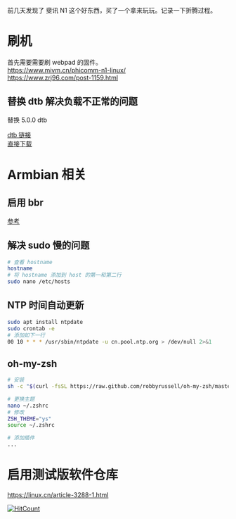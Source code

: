 前几天发现了 斐讯 N1 这个好东西，买了一个拿来玩玩。记录一下折腾过程。
<!--more-->
# 刷机  

首先需要需要刷 webpad 的固件。  
https://www.mivm.cn/phicomm-n1-linux/  
https://www.zrj96.com/post-1159.html  


## 替换 dtb 解决负载不正常的问题  

替换 5.0.0 dtb  

[dtb 链接](https://github.com/yangxuan8282/phicomm-n1/issues/15#issuecomment-473663722)  
[直接下载](/zip/phicomm-n1/meson-gxl-s905d-phicomm-n1.7z)

# Armbian 相关  

## 启用 bbr  

[参考](https://sb.sb/blog/debian-ubuntu-tcp-bbr/)


## 解决 sudo 慢的问题

``` bash
# 查看 hostname
hostname
# 将 hostname 添加到 host 的第一和第二行
sudo nano /etc/hosts
```

## NTP 时间自动更新

``` bash
sudo apt install ntpdate
sudo crontab -e
# 添加如下一行
00 10 * * * /usr/sbin/ntpdate -u cn.pool.ntp.org > /dev/null 2>&1
```


## oh-my-zsh

``` bash
# 安装
sh -c "$(curl -fsSL https://raw.github.com/robbyrussell/oh-my-zsh/master/tools/install.sh)"

# 更换主题
nano ~/.zshrc
# 修改
ZSH_THEME="ys"
source ~/.zshrc

# 添加插件
...
```

# 启用测试版软件仓库  

https://linux.cn/article-3288-1.html  




[![HitCount](http://hits.dwyl.io/ztluo/post.svg)](http://hits.dwyl.io/ztluo/post)

